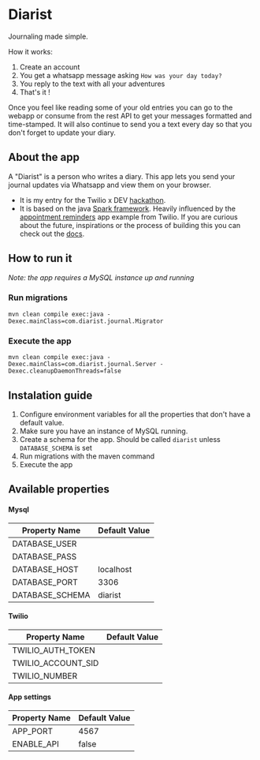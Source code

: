 # Diarist
Journaling made simple. 

How it works:
1. Create an account
1. You get a whatsapp message asking `How was your day today?`
1. You reply to the text with all your adventures
1. That's it ! 

Once you feel like reading some of your old entries you can go to the webapp or consume from the rest API to get your messages formatted and time-stamped.
It will also continue to send you a text every day so that you don't forget to update your diary.


## About the app

A "Diarist" is a person who writes a diary. 
This app lets you send your journal updates via Whatsapp and view them on your browser.
* It is my entry for the Twilio x DEV [hackathon](https://dev.to/devteam/announcing-the-twilio-hackathon-on-dev-2lh8).
* It is based on the java [Spark framework](http://sparkjava.com/documentation.html#request). Heavily influenced by the [appointment reminders](https://www.twilio.com/docs/sms/tutorials/appointment-reminders-java-spark) app example from Twilio. 
If you are curious about the future, inspirations or the process of building this
you can check out the [docs](docs/diarist.md).

## How to run it

*Note: the app requires a MySQL instance up and running*

### Run migrations
```
mvn clean compile exec:java -Dexec.mainClass=com.diarist.journal.Migrator
```

### Execute the app
```
mvn clean compile exec:java -Dexec.mainClass=com.diarist.journal.Server -Dexec.cleanupDaemonThreads=false
```

## Instalation guide

1. Configure environment variables for all the properties that don't have a default value.
1. Make sure you have an instance of MySQL running.
1. Create a schema for the app. Should be called `diarist` unless `DATABASE_SCHEMA` is set
1. Run migrations with the maven command
1. Execute the app 

## Available properties

#### Mysql

| Property Name    | Default Value |
| --------------   | ------------- |
| DATABASE_USER    |               |
| DATABASE_PASS    |               |
| DATABASE_HOST    | localhost     |
| DATABASE_PORT    | 3306          |
| DATABASE_SCHEMA  | diarist       |

#### Twilio


| Property Name      | Default Value |
| --------------     | ------------- |
| TWILIO_AUTH_TOKEN  |               |
| TWILIO_ACCOUNT_SID |               |
| TWILIO_NUMBER      |               |


#### App settings

| Property Name  | Default Value |
| -------------- | ------------- |
|   APP_PORT     |     4567      |
|  ENABLE_API    |     false     |



